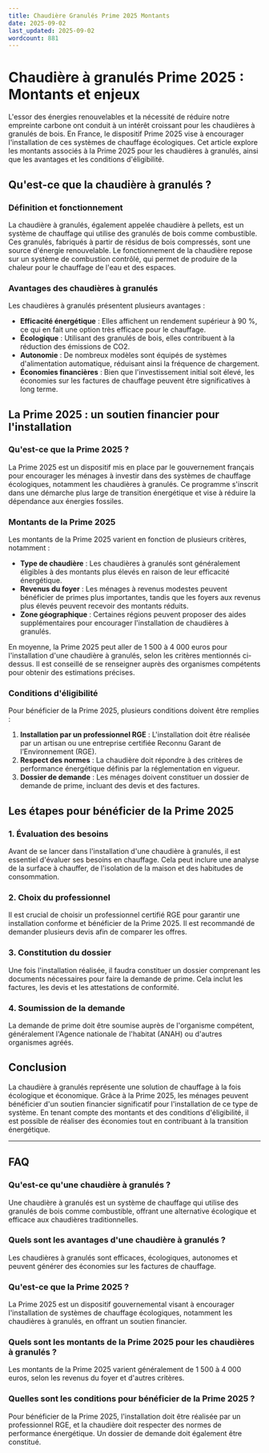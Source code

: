 ```yaml
---
title: Chaudière Granulés Prime 2025 Montants
date: 2025-09-02
last_updated: 2025-09-02
wordcount: 881
---
```


# Chaudière à granulés Prime 2025 : Montants et enjeux

L'essor des énergies renouvelables et la nécessité de réduire notre empreinte carbone ont conduit à un intérêt croissant pour les chaudières à granulés de bois. En France, le dispositif Prime 2025 vise à encourager l'installation de ces systèmes de chauffage écologiques. Cet article explore les montants associés à la Prime 2025 pour les chaudières à granulés, ainsi que les avantages et les conditions d'éligibilité.

## Qu'est-ce que la chaudière à granulés ?

### Définition et fonctionnement

La chaudière à granulés, également appelée chaudière à pellets, est un système de chauffage qui utilise des granulés de bois comme combustible. Ces granulés, fabriqués à partir de résidus de bois compressés, sont une source d'énergie renouvelable. Le fonctionnement de la chaudière repose sur un système de combustion contrôlé, qui permet de produire de la chaleur pour le chauffage de l'eau et des espaces.

### Avantages des chaudières à granulés

Les chaudières à granulés présentent plusieurs avantages :

- **Efficacité énergétique** : Elles affichent un rendement supérieur à 90 %, ce qui en fait une option très efficace pour le chauffage.
- **Écologique** : Utilisant des granulés de bois, elles contribuent à la réduction des émissions de CO2.
- **Autonomie** : De nombreux modèles sont équipés de systèmes d'alimentation automatique, réduisant ainsi la fréquence de chargement.
- **Économies financières** : Bien que l'investissement initial soit élevé, les économies sur les factures de chauffage peuvent être significatives à long terme.

## La Prime 2025 : un soutien financier pour l'installation

### Qu'est-ce que la Prime 2025 ?

La Prime 2025 est un dispositif mis en place par le gouvernement français pour encourager les ménages à investir dans des systèmes de chauffage écologiques, notamment les chaudières à granulés. Ce programme s'inscrit dans une démarche plus large de transition énergétique et vise à réduire la dépendance aux énergies fossiles.

### Montants de la Prime 2025

Les montants de la Prime 2025 varient en fonction de plusieurs critères, notamment :

- **Type de chaudière** : Les chaudières à granulés sont généralement éligibles à des montants plus élevés en raison de leur efficacité énergétique.
- **Revenus du foyer** : Les ménages à revenus modestes peuvent bénéficier de primes plus importantes, tandis que les foyers aux revenus plus élevés peuvent recevoir des montants réduits.
- **Zone géographique** : Certaines régions peuvent proposer des aides supplémentaires pour encourager l'installation de chaudières à granulés.

En moyenne, la Prime 2025 peut aller de 1 500 à 4 000 euros pour l'installation d'une chaudière à granulés, selon les critères mentionnés ci-dessus. Il est conseillé de se renseigner auprès des organismes compétents pour obtenir des estimations précises.

### Conditions d'éligibilité

Pour bénéficier de la Prime 2025, plusieurs conditions doivent être remplies :

1. **Installation par un professionnel RGE** : L'installation doit être réalisée par un artisan ou une entreprise certifiée Reconnu Garant de l’Environnement (RGE).
2. **Respect des normes** : La chaudière doit répondre à des critères de performance énergétique définis par la réglementation en vigueur.
3. **Dossier de demande** : Les ménages doivent constituer un dossier de demande de prime, incluant des devis et des factures.

## Les étapes pour bénéficier de la Prime 2025

### 1. Évaluation des besoins

Avant de se lancer dans l'installation d'une chaudière à granulés, il est essentiel d'évaluer ses besoins en chauffage. Cela peut inclure une analyse de la surface à chauffer, de l'isolation de la maison et des habitudes de consommation.

### 2. Choix du professionnel

Il est crucial de choisir un professionnel certifié RGE pour garantir une installation conforme et bénéficier de la Prime 2025. Il est recommandé de demander plusieurs devis afin de comparer les offres.

### 3. Constitution du dossier

Une fois l'installation réalisée, il faudra constituer un dossier comprenant les documents nécessaires pour faire la demande de prime. Cela inclut les factures, les devis et les attestations de conformité.

### 4. Soumission de la demande

La demande de prime doit être soumise auprès de l'organisme compétent, généralement l'Agence nationale de l'habitat (ANAH) ou d'autres organismes agréés.

## Conclusion

La chaudière à granulés représente une solution de chauffage à la fois écologique et économique. Grâce à la Prime 2025, les ménages peuvent bénéficier d'un soutien financier significatif pour l'installation de ce type de système. En tenant compte des montants et des conditions d'éligibilité, il est possible de réaliser des économies tout en contribuant à la transition énergétique.

---

## FAQ

### Qu'est-ce qu'une chaudière à granulés ?

Une chaudière à granulés est un système de chauffage qui utilise des granulés de bois comme combustible, offrant une alternative écologique et efficace aux chaudières traditionnelles.

### Quels sont les avantages d'une chaudière à granulés ?

Les chaudières à granulés sont efficaces, écologiques, autonomes et peuvent générer des économies sur les factures de chauffage.

### Qu'est-ce que la Prime 2025 ?

La Prime 2025 est un dispositif gouvernemental visant à encourager l'installation de systèmes de chauffage écologiques, notamment les chaudières à granulés, en offrant un soutien financier.

### Quels sont les montants de la Prime 2025 pour les chaudières à granulés ?

Les montants de la Prime 2025 varient généralement de 1 500 à 4 000 euros, selon les revenus du foyer et d'autres critères.

### Quelles sont les conditions pour bénéficier de la Prime 2025 ?

Pour bénéficier de la Prime 2025, l'installation doit être réalisée par un professionnel RGE, et la chaudière doit respecter des normes de performance énergétique. Un dossier de demande doit également être constitué.